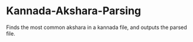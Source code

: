 # Kannada-Akshara-Parsing
Finds the most common akshara in a kannada file, and outputs the parsed file. 
